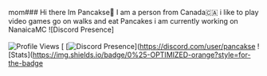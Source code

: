 mom### Hi there Im Pancakse👋
I am a person from Canada🇨🇦
i like to play video games go on walks and eat Pancakes
i am currently working on NanaicaMC
![Discord Presence]
<br></br>
![Profile Views](https://komarev.com/ghpvc/?username=pancakse&color=blue&style=for-the-badge)
[
[![Discord Presence](https://lanyard.cnrad.dev/api/pancakse?showDisplayName=true)](https://discord.com/user/pancakse
![Stats](https://img.shields.io/badge/0%25-OPTIMIZED-orange?style=for-the-badge
